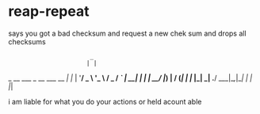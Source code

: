 # reap-repeat
says you got a bad checksum and request a new chek sum and drops all checksums


                           _   
                          | |  
 _ __ ___ _ __   ___  __ _| |_ 
| '__/ _ \ '_ \ / _ \/ _` | __|
| | |  __/ |_) |  __/ (_| | |_ 
|_|  \___| .__/ \___|\__,_|\__|
         | |                   
         |_|                   


i am liable for what you do your actions or held acount able
